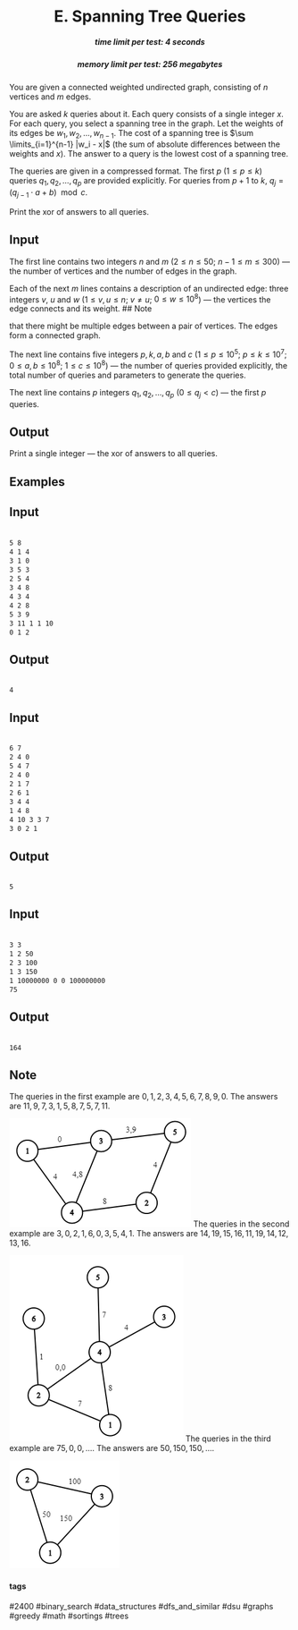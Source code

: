 <h1 style='text-align: center;'> E. Spanning Tree Queries</h1>

<h5 style='text-align: center;'>time limit per test: 4 seconds</h5>
<h5 style='text-align: center;'>memory limit per test: 256 megabytes</h5>

You are given a connected weighted undirected graph, consisting of $n$ vertices and $m$ edges.

You are asked $k$ queries about it. Each query consists of a single integer $x$. For each query, you select a spanning tree in the graph. Let the weights of its edges be $w_1, w_2, \dots, w_{n-1}$. The cost of a spanning tree is $\sum \limits_{i=1}^{n-1} |w_i - x|$ (the sum of absolute differences between the weights and $x$). The answer to a query is the lowest cost of a spanning tree.

The queries are given in a compressed format. The first $p$ $(1 \le p \le k)$ queries $q_1, q_2, \dots, q_p$ are provided explicitly. For queries from $p+1$ to $k$, $q_j = (q_{j-1} \cdot a + b) \mod c$.

Print the xor of answers to all queries.

## Input

The first line contains two integers $n$ and $m$ ($2 \le n \le 50$; $n - 1 \le m \le 300$) — the number of vertices and the number of edges in the graph.

Each of the next $m$ lines contains a description of an undirected edge: three integers $v$, $u$ and $w$ ($1 \le v, u \le n$; $v \neq u$; $0 \le w \le 10^8$) — the vertices the edge connects and its weight. ## Note

 that there might be multiple edges between a pair of vertices. The edges form a connected graph.

The next line contains five integers $p, k, a, b$ and $c$ ($1 \le p \le 10^5$; $p \le k \le 10^7$; $0 \le a, b \le 10^8$; $1 \le c \le 10^8$) — the number of queries provided explicitly, the total number of queries and parameters to generate the queries.

The next line contains $p$ integers $q_1, q_2, \dots, q_p$ ($0 \le q_j < c$) — the first $p$ queries.

## Output

Print a single integer — the xor of answers to all queries.

## Examples

## Input


```

5 8
4 1 4
3 1 0
3 5 3
2 5 4
3 4 8
4 3 4
4 2 8
5 3 9
3 11 1 1 10
0 1 2

```
## Output


```

4

```
## Input


```

6 7
2 4 0
5 4 7
2 4 0
2 1 7
2 6 1
3 4 4
1 4 8
4 10 3 3 7
3 0 2 1

```
## Output


```

5

```
## Input


```

3 3
1 2 50
2 3 100
1 3 150
1 10000000 0 0 100000000
75

```
## Output


```

164

```
## Note

The queries in the first example are $0, 1, 2, 3, 4, 5, 6, 7, 8, 9, 0$. The answers are $11, 9, 7, 3, 1, 5, 8, 7, 5, 7, 11$.

 ![](images/16809e9ae547a22a4a3a713fa81570f0c82ce866.png) The queries in the second example are $3, 0, 2, 1, 6, 0, 3, 5, 4, 1$. The answers are $14, 19, 15, 16, 11, 19, 14, 12, 13, 16$.

 ![](images/4ee6bbfcd894381d36bec7bb0e64d1a219034c14.png) The queries in the third example are $75, 0, 0, \dots$. The answers are $50, 150, 150, \dots$.

 ![](images/0824e3549cf3e5f8683e286c40ebad49b352e02d.png) 

#### tags 

#2400 #binary_search #data_structures #dfs_and_similar #dsu #graphs #greedy #math #sortings #trees 